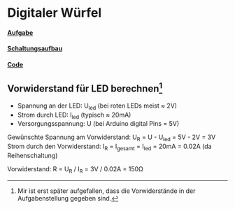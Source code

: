 # Digitaler Würfel

#### [Aufgabe](led_cycling_Aufgabenstellung.pdf)

#### [Schaltungsaufbau](Digitaler_Wuerfel/Schaltung.PNG)

#### [Code](led_cycling_code.ino)


## Vorwiderstand für LED berechnen[^1]

* Spannung an der LED: U<sub>led</sub> (bei roten LEDs meist &#8776; 2V)
* Strom durch LED: I<sub>led</sub> (typisch &#8776; 20mA)
* Versorgungsspannung: U (bei Arduino digital Pins = 5V)

Gewünschte Spannung am Vorwiderstand: U<sub>R</sub> = U - U<sub>led</sub> = 5V - 2V = 3V
\
Strom durch den Vorwiderstand: I<sub>R</sub> = I<sub>gesamt</sub> = I<sub>led</sub> = 20mA = 0.02A
(da Reihenschaltung)

Vorwiderstand: R = U<sub>R</sub> / I<sub>R</sub> = 3V / 0.02A = 150&#937;

[^1]: Mir ist erst später aufgefallen, dass die Vorwiderstände in der Aufgabenstellung gegeben sind. 
